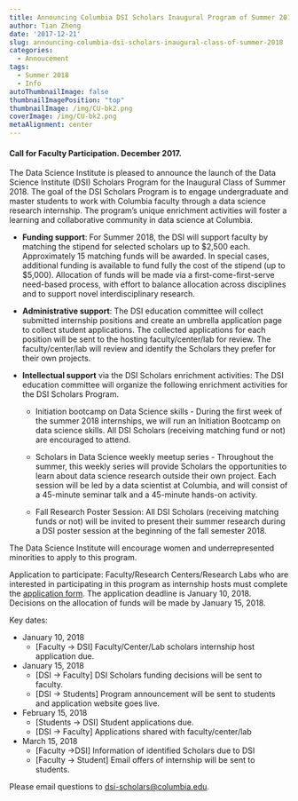 ```yaml
---
title: Announcing Columbia DSI Scholars Inaugural Program of Summer 2018
author: Tian Zheng
date: '2017-12-21'
slug: announcing-columbia-dsi-scholars-inaugural-class-of-summer-2018
categories:
  - Annoucement
tags:
  - Summer 2018
  - Info
autoThumbnailImage: false
thumbnailImagePosition: "top"
thumbnailImage: /img/CU-bk2.png
coverImage: /img/CU-bk2.png
metaAlignment: center
---
```


#### Call for Faculty Participation. December 2017.

The Data Science Institute is pleased to announce the launch of the Data Science Institute (DSI) Scholars Program for the Inaugural Class of Summer 2018. The goal of the DSI Scholars Program is to engage undergraduate and master students to work with Columbia faculty through a data science research internship. The program’s unique enrichment activities will foster a learning and collaborative community in data science at Columbia.

+ **Funding support**: For Summer 2018, the DSI will support faculty by matching the stipend for selected scholars up to $2,500 each.  Approximately 15 matching funds will be awarded.  In special cases, additional funding is available to fund fully the cost of the stipend (up to $5,000).  Allocation of funds will be made via a first-come-first-serve need-based process, with effort to balance allocation across disciplines and to support novel interdisciplinary research.

+ **Administrative support**: The DSI education committee will collect submitted internship positions and create an umbrella application page to collect student applications. The collected applications for each position will be sent to the hosting faculty/center/lab for review. The faculty/center/lab will review and identify the Scholars they prefer for their own projects.

+ **Intellectual support** via the DSI Scholars enrichment activities: The DSI education committee will organize the following enrichment activities for the DSI Scholars Program.

    + Initiation bootcamp on Data Science skills - During the first week of the summer 2018 internships, we will run an Initiation Bootcamp on data science skills. All DSI Scholars (receiving matching fund or not) are encouraged to attend.

    + Scholars in Data Science weekly meetup series - Throughout the summer, this weekly series will provide Scholars the opportunities to learn about data science research outside their own project. Each session will be led by a data scientist at Columbia, and will consist of a 45-minute seminar talk and a 45-minute hands-on activity.

    + Fall Research Poster Session: All DSI Scholars (receiving matching funds or not) will be invited to present their summer research during a DSI poster session at the beginning of the fall semester 2018.

The Data Science Institute will encourage women and underrepresented minorities to apply to this program.

Application to participate: Faculty/Research Centers/Research Labs who are interested in participating in this program as internship hosts must complete the [application form](https://goo.gl/forms/w37CZgGyuKnWNrLn2). The application deadline is January 10, 2018.  Decisions on the allocation of funds will be made by January 15, 2018.

Key dates:

+ January 10, 2018
    + [Faculty -> DSI] Faculty/Center/Lab scholars internship host application due.
+ January 15, 2018
    + [DSI -> Faculty] DSI Scholars funding decisions will be sent to faculty.
    + [DSI -> Students] Program announcement will be sent to students and application website goes live.
+ February 15, 2018
    + [Students -> DSI] Student applications due.
    + [DSI -> Faculty] Applications shared with faculty/center/lab
+ March 15, 2018
    + [Faculty ->DSI] Information of identified Scholars due to DSI
   + [Faculty -> Student] Email offers of internship will be sent to students.

Please email questions to dsi-scholars@columbia.edu.